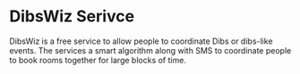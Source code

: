 # DibsWiz Serivce
DibsWiz is a free service to allow people to coordinate Dibs or dibs-like events. The services a smart algorithm along with SMS to coordinate people to book rooms together for large blocks of time. 
